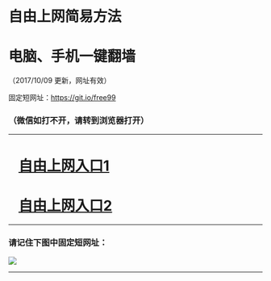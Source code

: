 ﻿# 自由上网简易方法

# 电脑、手机一键翻墙

（2017/10/09 更新，网址有效）

固定短网址：https://git.io/free99

### （微信如打不开，请转到浏览器打开）


***





# &nbsp;&nbsp; <a href="http://ft17431404.fwq-tz-1001.info/fwqtz01.html?t=100900119871 " target="_blank">自由上网入口1</a>
# &nbsp;&nbsp; <a href="http://ft1566016848.fwq-tz-1002.info/fwqtz02.html?t=100900128177 " target="_blank">自由上网入口2</a>
***

### 请记住下图中固定短网址：

<img src="https://s3-us-west-2.amazonaws.com/fwq-1001/yjfq-20170905okok.png" /> 


***

